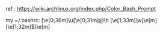 ref : https://wiki.archlinux.org/index.php/Color_Bash_Prompt

my ~/.bashrc:
\[\e[0;36m\]\u\[\e[0;31m\]@\h \[\e[1;33m\]\w\[\e[m\] \[\e[1;32m\]\$\[\e[m\]
